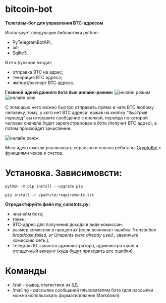 # bitcoin-bot

**Телеграм-бот для управления BTC-адресом** 

Использует следующие библиотеки python:
- PyTelegramBotAPI;
- bit;
- Sqlite3.

В его функции входит:
- отправка BTC на адрес;
- генерация BTC адреса;
- импорт/экспорт BTC адреса.

**Главной идеей данного бота был инлайн-режим:**
![инлайн режим](https://user-images.githubusercontent.com/89207273/171435007-5ab864f8-b4dc-4a10-969f-c79844dc4a6f.jpg)
![инлайн реж](https://user-images.githubusercontent.com/89207273/171435291-9ff0d2ea-8a72-48ee-a9af-7aae93bac448.jpg)

С помощью него можно быстро отправить прямо в чате BTC любому человеку, тому, у кого нет BTC адреса: нажав на кнопку _"быстрый перевод"_ вы отправите сообщение с кнопкой, перейдя по которой человек сначала будет зарегестрирован в боте (получит BTC адрес), а потом произойдет зачисление.

![инлайн режж](https://user-images.githubusercontent.com/89207273/171435334-f198ed59-5183-4e2d-ad8f-0505fdbb1c8e.jpg)

Мою идею смогли реализовать серьезно и сполна ребята из [CryptoBot](http://t.me/CryptoBot?start=r-145148-market) с функциями чеков и счетов. 

# Установка. Зависимовсти:
    python -m pip install --upgrade pip
    
    pip install -r /path/to/requirements.txt
    
    
**Отредактируйте файл my_constnts.py:**
- никнейм бота;
- токен;
- BTC-адрес для получения дохода в виде комиссии;
- размер комиссии в процентах (если возникает ошибка _Transaction broadcast failed, or Unspents were already used._, увеличьте комиссию сети.);
- Telegram ID главного администратора, администраторов и отладочный аккаунт (куда будут приходить все ошибки).


# Команды 

- /stat - вывод статистики из БД
- /mailing - рассылка сообщений пльзователям бота (для рассылки можно использовать форматирование Markdown)
